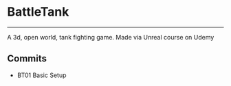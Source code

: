 # BattleTank
****

A 3d, open world, tank fighting game.  Made via Unreal course on Udemy

## Commits
* BT01 Basic Setup
